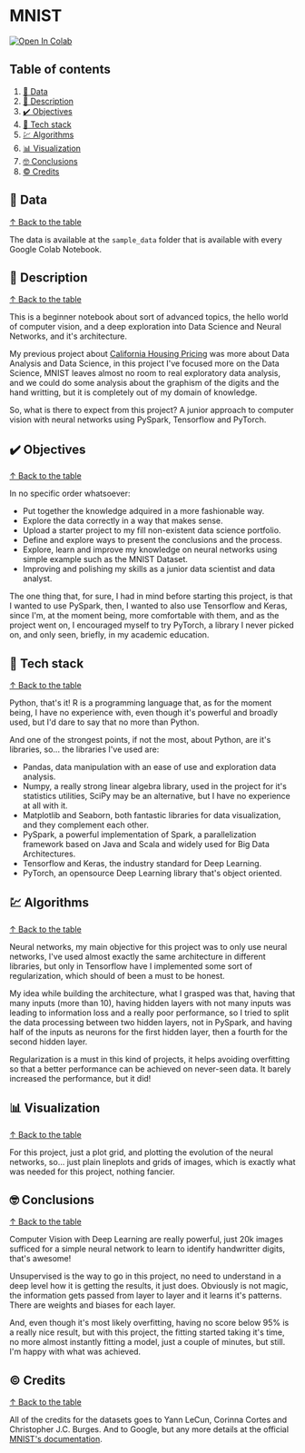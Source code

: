 # MNIST #

[![Open In Colab](https://colab.research.google.com/assets/colab-badge.svg)](https://colab.research.google.com/github/jofaval/mnist/blob/master/notebook.ipynb)

## Table of contents

1. [📁 Data](#-data)
1. [📓 Description](#-description)
1. [✔️ Objectives](#-objectives)
1. [🧱 Tech stack](#-tech-stack)
1. [💹 Algorithms](#-algorithms)
1. [📊 Visualization](#-visualization)
1. [🤓 Conclusions](#-conclusions)
1. [©️ Credits](#-credits)

## 📁 Data
[↑ Back to the table](#table-of-contents)

The data is available at the `sample_data` folder that is available with every Google Colab Notebook.

## 📓 Description
[↑ Back to the table](#table-of-contents)

This is a beginner notebook about sort of advanced topics, the hello world of computer vision, and a deep exploration into Data Science and Neural Networks, and it's architecture.

My previous project about [California Housing Pricing](https://colab.research.google.com/github/jofaval/california-housing-pricing) was more about Data Analysis and Data Science, in this project I've focused more on the Data Science, MNIST leaves almost no room to real exploratory data analysis, and we could do some analysis about the graphism of the digits and the hand writting, but it is completely out of my domain of knowledge.

So, what is there to expect from this project? A junior approach to computer vision with neural networks using PySpark, Tensorflow and PyTorch.

## ✔️ Objectives
[↑ Back to the table](#table-of-contents)

In no specific order whatsoever:

- Put together the knowledge adquired in a more fashionable way.
- Explore the data correctly in a way that makes sense.
- Upload a starter project to my fill non-existent data science portfolio.
- Define and explore ways to present the conclusions and the process.
- Explore, learn and improve my knowledge on neural networks using simple example such as the MNIST Dataset.
- Improving and polishing my skills as a junior data scientist and data analyst.

The one thing that, for sure, I had in mind before starting this project, is that I wanted to use PySpark, then, I wanted to also use Tensorflow and Keras, since I'm, at the moment being, more comfortable with them, and as the project went on, I encouraged myself to try PyTorch, a library I never picked on, and only seen, briefly, in my academic education.

## 🧱 Tech stack
[↑ Back to the table](#table-of-contents)

Python, that's it! R is a programming language that, as for the moment being, I have no experience with, even though it's powerful and broadly used, but I'd dare to say that no more than Python.

And one of the strongest points, if not the most, about Python, are it's libraries, so... the libraries I've used are:

- Pandas, data manipulation with an ease of use and exploration data analysis.
- Numpy, a really strong linear algebra library, used in the project for it's statistics utilities, SciPy may be an alternative, but I have no experience at all with it.
- Matplotlib and Seaborn, both fantastic libraries for data visualization, and they complement each other.
- PySpark, a powerful implementation of Spark, a parallelization framework based on Java and Scala and widely used for Big Data Architectures.
- Tensorflow and Keras, the industry standard for Deep Learning.
- PyTorch, an opensource Deep Learning library that's object oriented.

## 💹 Algorithms
[↑ Back to the table](#table-of-contents)

Neural networks, my main objective for this project was to only use neural networks, I've used almost exactly the same architecture in different libraries, but only in Tensorflow have I implemented some sort of regularization, which should of been a must to be honest.

My idea while building the architecture, what I grasped was that, having that many inputs (more than 10), having hidden layers with not many inputs was leading to information loss and a really poor performance, so I tried to split the data processing between two hidden layers, not in PySpark, and having half of the inputs as neurons for the first hidden layer, then a fourth for the second hidden layer.

Regularization is a must in this kind of projects, it helps avoiding overfitting so that a better performance can be achieved on never-seen data. It barely increased the performance, but it did!

## 📊 Visualization
[↑ Back to the table](#table-of-contents)

For this project, just a plot grid, and plotting the evolution of the neural networks, so... just plain lineplots and grids of images, which is exactly what was needed for this project, nothing fancier.

## 🤓 Conclusions
[↑ Back to the table](#table-of-contents)

Computer Vision with Deep Learning are really powerful, just 20k images sufficed for a simple neural network to learn to identify handwritter digits, that's awesome!

Unsupervised is the way to go in this project, no need to understand in a deep level how it is getting the results, it just does. Obviously is not magic, the information gets passed from layer to layer and it learns it's patterns. There are weights and biases for each layer.

And, even though it's most likely overfitting, having no score below 95% is a really nice result, but with this project, the fitting started taking it's time, no more almost instantly fitting a model, just a couple of minutes, but still. I'm happy with what was achieved.

## ©️ Credits
[↑ Back to the table](#table-of-contents)

All of the credits for the datasets goes to Yann LeCun, Corinna Cortes and Christopher J.C. Burges. And to Google, but any more details at the official [MNIST's documentation](http://yann.lecun.com/exdb/mnist/).